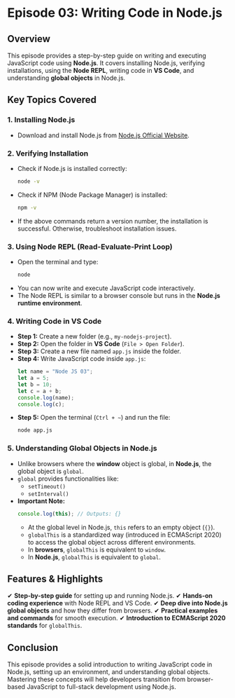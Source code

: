 # Episode 03: Writing Code in Node.js

## Overview
This episode provides a step-by-step guide on writing and executing JavaScript code using **Node.js**. It covers installing Node.js, verifying installations, using the **Node REPL**, writing code in **VS Code**, and understanding **global objects** in Node.js.

## Key Topics Covered

### 1. Installing Node.js
- Download and install Node.js from [Node.js Official Website](https://nodejs.org/en).

### 2. Verifying Installation
- Check if Node.js is installed correctly:
  ```sh
  node -v
  ```
- Check if NPM (Node Package Manager) is installed:
  ```sh
  npm -v
  ```
- If the above commands return a version number, the installation is successful. Otherwise, troubleshoot installation issues.

### 3. Using Node REPL (Read-Evaluate-Print Loop)
- Open the terminal and type:
  ```sh
  node
  ```
- You can now write and execute JavaScript code interactively.
- The Node REPL is similar to a browser console but runs in the **Node.js runtime environment**.

### 4. Writing Code in VS Code
- **Step 1:** Create a new folder (e.g., `my-nodejs-project`).
- **Step 2:** Open the folder in **VS Code** (`File > Open Folder`).
- **Step 3:** Create a new file named `app.js` inside the folder.
- **Step 4:** Write JavaScript code inside `app.js`:
  ```js
  let name = "Node JS 03";
  let a = 5;
  let b = 10;
  let c = a + b;
  console.log(name);
  console.log(c);
  ```
- **Step 5:** Open the terminal (`Ctrl + ~`) and run the file:
  ```sh
  node app.js
  ```

### 5. Understanding Global Objects in Node.js
- Unlike browsers where the **window** object is global, in **Node.js**, the global object is `global`.
- `global` provides functionalities like:
  - `setTimeout()`
  - `setInterval()`
- **Important Note:**
  ```js
  console.log(this); // Outputs: {}
  ```
  - At the global level in Node.js, `this` refers to an empty object (`{}`).
  - `globalThis` is a standardized way (introduced in ECMAScript 2020) to access the global object across different environments.
  - In **browsers**, `globalThis` is equivalent to `window`.
  - In **Node.js**, `globalThis` is equivalent to `global`.

## Features & Highlights
✔ **Step-by-step guide** for setting up and running Node.js.
✔ **Hands-on coding experience** with Node REPL and VS Code.
✔ **Deep dive into Node.js global objects** and how they differ from browsers.
✔ **Practical examples and commands** for smooth execution.
✔ **Introduction to ECMAScript 2020 standards** for `globalThis`.

## Conclusion
This episode provides a solid introduction to writing JavaScript code in Node.js, setting up an environment, and understanding global objects. Mastering these concepts will help developers transition from browser-based JavaScript to full-stack development using Node.js.

